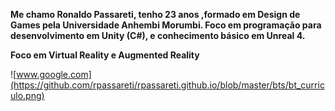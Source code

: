 **Me chamo Ronaldo Passareti, tenho 23 anos ,formado em Design de Games pela Universidade Anhembi Morumbi. Foco em programação para desenvolvimento em Unity (C#), e conhecimento básico em Unreal 4.**

**Foco em Virtual Reality e Augmented Reality**

![www.google.com](https://github.com/rpassareti/rpassareti.github.io/blob/master/bts/bt_curriculo.png)
